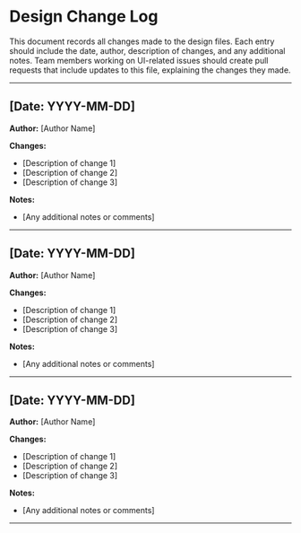 # Design Change Log

This document records all changes made to the design files. Each entry should include the date, author, description of changes, and any additional notes. Team members working on UI-related issues should create pull requests that include updates to this file, explaining the changes they made.

---

## [Date: YYYY-MM-DD]

**Author:** [Author Name]

**Changes:**
- [Description of change 1]
- [Description of change 2]
- [Description of change 3]

**Notes:**
- [Any additional notes or comments]

---

## [Date: YYYY-MM-DD]

**Author:** [Author Name]

**Changes:**
- [Description of change 1]
- [Description of change 2]
- [Description of change 3]

**Notes:**
- [Any additional notes or comments]

---

## [Date: YYYY-MM-DD]

**Author:** [Author Name]

**Changes:**
- [Description of change 1]
- [Description of change 2]
- [Description of change 3]

**Notes:**
- [Any additional notes or comments]

---

